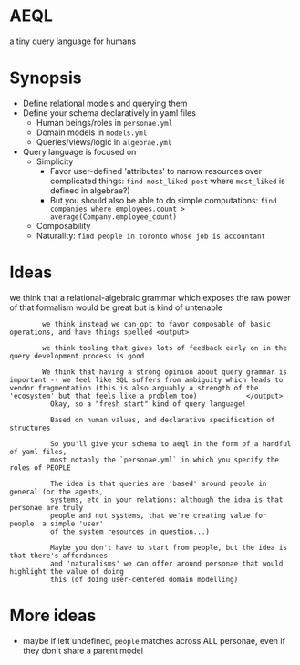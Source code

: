 # AEQL

a tiny query language for humans

# Synopsis

- Define relational models and querying them
- Define your schema declaratively in yaml files
  - Human beings/roles in `personae.yml`
  - Domain models in `models.yml` 
  - Queries/views/logic in `algebrae.yml`
- Query language is focused on
  - Simplicity
    - Favor user-defined 'attributes' to narrow resources over complicated things: `find most_liked post` where `most_liked` is defined in algebrae?)
    - But you should also be able to do simple computations: `find companies where employees.count > average(Company.employee_count)` 
  - Composability
  - Naturality: `find people in toronto whose job is accountant`

# Ideas

 we think that a relational-algebraic grammar which exposes the raw power of that formalism
            would be great but is kind of untenable

            we think instead we can opt to favor composable of basic operations, and have things spelled <output>
            
            we think tooling that gives lots of feedback early on in the query development process is good

            We think that having a strong opinion about query grammar is important -- we feel like SQL suffers from ambiguity which leads to vendor fragmentation (this is also arguably a strength of the 'ecosystem' but that feels like a problem too)            </output>
              Okay, so a "fresh start" kind of query language!

              Based on human values, and declarative specification of structures

              So you'll give your schema to aeql in the form of a handful of yaml files,
              most notably the `personae.yml` in which you specify the roles of PEOPLE

              The idea is that queries are 'based' around people in general (or the agents,
              systems, etc in your relations: although the idea is that personae are truly
              people and not systems, that we're creating value for people. a simple 'user'
              of the system resources in question...)

              Maybe you don't have to start from people, but the idea is that there's affordances
              and 'naturalisms' we can offer around personae that would highlight the value of doing
              this (of doing user-centered domain modelling)

# More ideas

- maybe if left undefined, `people` matches across ALL personae, even if they 
  don't share a parent model